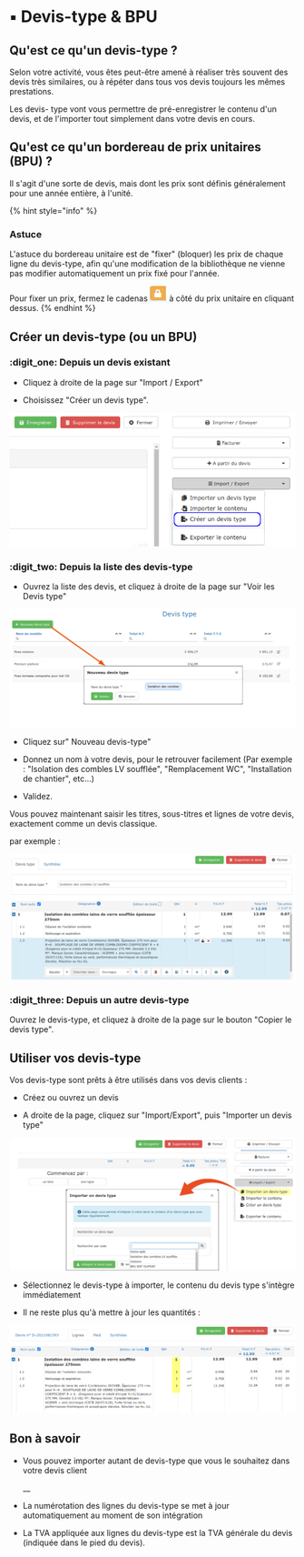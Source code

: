 # ▪ Devis-type  &  BPU

## Qu'est ce qu'un devis-type ?

Selon votre activité, vous êtes peut-être amené à réaliser très souvent des devis très similaires, ou à répéter dans tous vos devis toujours les mêmes prestations.

Les devis- type vont vous permettre de pré-enregistrer le contenu d'un devis, et de l'importer tout simplement dans votre devis en cours.



## Qu'est ce qu'un bordereau de prix unitaires (BPU) ?

Il s'agit d'une sorte de devis, mais dont les prix sont définis généralement pour une année entière, à l'unité.

{% hint style="info" %}
### Astuce

L'astuce du bordereau unitaire est de "fixer" (bloquer) les prix de chaque ligne du devis-type, afin qu'une modification de la bibliothèque ne vienne pas modifier automatiquement un prix fixé pour l'année.

Pour fixer un prix, fermez le cadenas ![](../../.gitbook/assets/screenshot-40-.png) à côté du prix unitaire en cliquant dessus.
{% endhint %}



## Créer un devis-type (ou un BPU)



### :digit\_one: Depuis un devis existant

*   Cliquez à droite de la page sur "Import / Export"


* Choisissez "Créer un devis type".

![](../../.gitbook/assets/screenshot-113-.png)



### :digit\_two: Depuis la liste des devis-type

*   Ouvrez la liste des devis, et cliquez à droite de la page sur "Voir les Devis type"



![](../../.gitbook/assets/screenshot-114c-.png)

*   Cliquez sur" Nouveau devis-type"


*   Donnez un nom à votre devis, pour le retrouver facilement (Par exemple : "Isolation des combles LV soufflée", "Remplacement WC", "Installation de chantier", etc...)


*   Validez.



Vous pouvez maintenant saisir les titres, sous-titres et lignes de votre devis, exactement comme un devis classique.

par exemple :

![](../../.gitbook/assets/screenshot-114d-.png)



### &#x20;:digit\_three: Depuis un autre devis-type

Ouvrez le devis-type, et cliquez à droite de la page sur le bouton "Copier le devis type".



## Utiliser vos devis-type

Vos devis-type sont prêts à être utilisés dans vos devis clients :

*   Créez ou ouvrez un devis


* A droite de la page, cliquez sur "Import/Export", puis "Importer un devis type"

![](../../.gitbook/assets/screenshot-114h-.png)

*   Sélectionnez le devis-type à importer, le contenu du devis type s'intègre immédiatement


* Il ne reste plus qu'à mettre à jour les quantités :

![](../../.gitbook/assets/screenshot-115a-.png)



## Bon à savoir

*   Vous pouvez importer autant de devis-type que vous le souhaitez dans votre devis client

    __
*   La numérotation des lignes du devis-type se met à jour automatiquement au moment de son intégration


* La TVA appliquée aux lignes du devis-type est la TVA générale du devis (indiquée dans le pied du devis).
